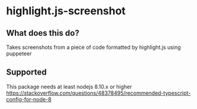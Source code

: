 # highlight.js-screenshot

## What does this do?
Takes screenshots from a piece of code formatted by highlight.js using puppeteer

## Supported
This package needs at least nodejs 8.10.x or higher
https://stackoverflow.com/questions/48378495/recommended-typescript-config-for-node-8
